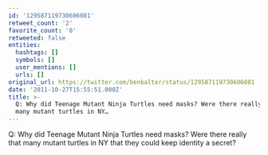 ```yaml
---
id: '129587119730606081'
retweet_count: '2'
favorite_count: '0'
retweeted: false
entities:
  hashtags: []
  symbols: []
  user_mentions: []
  urls: []
original_url: https://twitter.com/benbalter/status/129587119730606081
date: '2011-10-27T15:55:51.000Z'
title: >-
  Q: Why did Teenage Mutant Ninja Turtles need masks? Were there really that
  many mutant turtles in NY…
---
```


Q: Why did Teenage Mutant Ninja Turtles need masks? Were there really that many mutant turtles in NY that they could keep identity a secret?